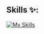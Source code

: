 ## Skills :sparkles::
[![My Skills](https://skillicons.dev/icons?i=html,css,js,nodejs,ts,nextjs,react)](https://skillicons.dev)
